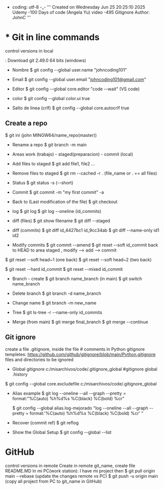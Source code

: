 - coding: utf-8 -_-
'''
Created on Wednesday Jun 25 20:25:10 2025
Udemy -100 Days of code (Angela Yu)
video -495  Gitignore
Author: JohnC
'''

# *   Git in line commands
control versions in local

: Download git 2.49.0 64 bits (windows)

- Nombre
  $ git config --global user.name "johncoding101"

- Email
  $ git config --global user.email "johncoding101@gmail.com"

- Editor
  $ git config --global core.editor "code --wait" (VS code)

- color
  $ git config --global color.ui true

- Salto de linea (crlf)
  $ git config --global core.autocrlf true

## Create a repo

 $ git ini
   (john MINGW64/name_repo(master))

- Rename a repo
  $ git branch -m main

- Areas
  work (trabajo) - staged(preparacion) - commit (local)

- Add files to staged
  $ git add file1, file2 ...

- Remove files to staged
$ git rm --cached -r .  (file_name or . == all files)

- Status
  $ git status -s (--short)

- Commit
$ git commit -m "my first commit" -a

- Back to (Last modification of the file)
  $ git checkout <filename>

- log
$ git log
$ git log --oneline (id_commits)

- diff (files)
$ git show filename
$ git diff --staged

- diff (commits)
$ git diff id_4427bc1 id_9cc34ab
$ git diff --name-only id1 id2

- Modify commits
$ git commit --amend
$ git reset --soft id_commit
 back to HEAD to area staged , modify --> add --> commit

$ git reset --soft head~1 (one back)
$ git reset --soft head~2 (two back)

$ git reset --hard id_commit
$ git reset --mixed id_commit

- Branch - create
$ git branch name_branch (in main)
$ git switch name_branch

- Delete branch
$ git branch -d name_branch

- Change name
$ git branch -m new_name

- Tree
$ git ls-tree -r --name-only id_commits

- Merge (from main)
$ git merge final_branch
$ git merge --continue

## Git ignore
create a file .gitignore, inside the file # comments
in Python gitignore templetes:
https://github.com/github/gitignore/blob/main/Python.gitignore
files and directories to be ignored

- Global gitignore
c:/misarchivos/code/.gitignore_global
#gitignore global
.history

$ git config --global core.excludefile c:/misarchivos/code/.gitignore_global

- Alias
example
  $ git log --oneline --all --graph --pretty =
    format:"%C(auto) %h%d%s %C(black) %C(bold) %cr"

  $ git config --global alias.log-mejorado "log --oneline --all --graph --pretty =
    format:'%C(auto) %h%d%s %C(black) %C(bold) %cr' "

- Recover (commit ref)
$ git reflog

- Show the Global Setup
$ git config --global --list

# GitHub
control versions in remote
Create in remote git_name, create file README.MD
In mi PC(work station):
I have mi project then
$ git pull origin main --rebase (update the changes remote vs PC)
$ git push -u origin main (copy all project from PC to git_name in GitHub)



